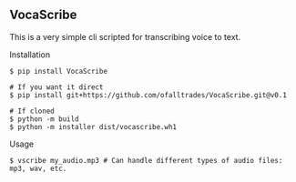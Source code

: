 ## VocaScribe

This is a very simple cli scripted for transcribing voice to text.

Installation

```
$ pip install VocaScribe

# If you want it direct
$ pip install git+https://github.com/ofalltrades/VocaScribe.git@v0.1

# If cloned
$ python -m build
$ python -m installer dist/vocascribe.wh1
```

Usage

```
$ vscribe my_audio.mp3 # Can handle different types of audio files: mp3, wav, etc.
```
